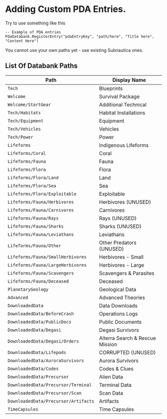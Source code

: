 # Adding Custom PDA Entries.
Try to use something like this
```
-- Example of PDA entries
PdaDatabank.RegisterEntry("pdaEntryKey", "path/here", "Title here", "Content Here")
```

You cannot use your own paths yet - use existing Subnautica ones.
## List Of Databank Paths
| Path | Display Name |
| ---- | ------------ |
| `Tech` | Blueprints |
| `Welcome` | Survival Package |
| `Welcome/StartGear` | Additional Technical |
| `Tech/Habitats` | Habitat Installations |
| `Tech/Equipment` | Equipment |
| `Tech/Vehicles` | Vehicles |
| `Tech/Power` | Power |
| `Lifeforms` | Indigenous Lifeforms |
| `Lifeforms/Coral` | Coral |
| `Lifeforms/Fauna` | Fauna |
| `Lifeforms/Flora` | Flora |
| `Lifeforms/Flora/Land` | Land |
| `Lifeforms/Flora/Sea` | Sea |
| `Lifeforms/Flora/Exploitable` | Exploitable |
| `Lifeforms/Fauna/Herbivores` | Herbivores (UNUSED) |
| `Lifeforms/Fauna/Carnivores` | Carnivores |
| `Lifeforms/Fauna/Rays` | Rays (UNUSED) |
| `Lifeforms/Fauna/Sharks` | Sharks (UNUSED) |
| `Lifeforms/Fauna/Leviathans` | Leviathans |
| `Lifeforms/Fauna/Other` | Other Predators (UNUSED) |
| `Lifeforms/Fauna/SmallHerbivores` | Herbivores - Small |
| `Lifeforms/Fauna/LargeHerbivores` | Herbivores - Large |
| `Lifeforms/Fauna/Scavengers` | Scavengers & Parasites |
| `Lifeforms/Fauna/Deceased` | Deceased |
| `PlanetaryGeology` | Geological Data |
| `Advanced` | Advanced Theories |
| `DownloadedData` | Data Downloads |
| `DownloadedData/BeforeCrash` | Operations Logs |
| `DownloadedData/PublicDocs` | Public Documents |
| `DownloadedData/Degasi` | Degasi Survivors |
| `DownloadedData/Degasi/Orders` | Alterra Search & Rescue Mission |
| `DownloadedData/Lifepods` | CORRUPTED (UNUSED) |
| `DownloadedData/AuroraSurvivors` | Aurora Survivors |
| `DownloadedData/Codes` | Codes & Clues |
| `DownloadedData/Precursor` | Alien Data |
| `DownloadedData/Precursor/Terminal` | Terminal Data |
| `DownloadedData/Precursor/Scan` | Scan Data |
| `DownloadedData/Precursor/Artifacts` | Artifacts |
| `TimeCapsules` | Time Capsules |
